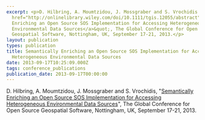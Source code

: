 ```yaml
---
excerpt: <p>D. Hilbring, A. Moumtzidou, J. Mossgraber and S. Vrochidis. &quot;<a
  href="http://onlinelibrary.wiley.com/doi/10.1111/tgis.12055/abstract">Semantically
  Enriching an Open Source SOS Implementation for Accessing Heterogeneous
  Environmental Data Sources</a>&quot;, The Global Conference for Open Source
  Geospatial Software, Nottingham, UK, September 17-21, 2013.</p>
layout: publication
types: publication
title: Semantically Enriching an Open Source SOS Implementation for Accessing
  Heterogeneous Environmental Data Sources
date: 2013-09-17T10:25:09.000Z
tags: conference_publications
publication_date: 2013-09-17T00:00:00
---
```

D. Hilbring, A. Moumtzidou, J. Mossgraber and S. Vrochidis, "<a href="http://onlinelibrary.wiley.com/doi/10.1111/tgis.12055/abstract">Semantically Enriching an Open Source SOS Implementation for Accessing Heterogeneous Environmental Data Sources</a>", The Global Conference for Open Source Geospatial Software, Nottingham, UK, September 17-21, 2013.
